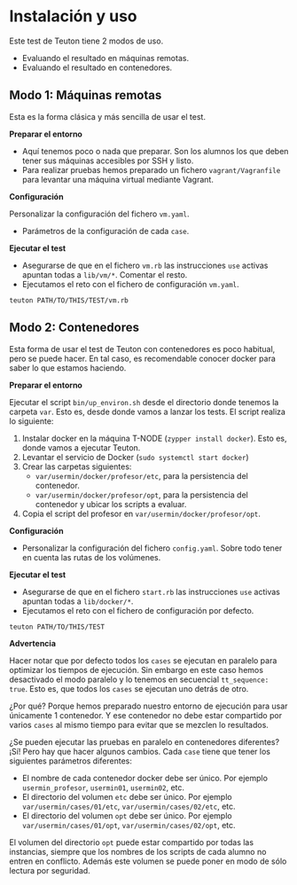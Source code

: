
# Instalación y uso

Este test de Teuton tiene 2 modos de uso.
* Evaluando el resultado en máquinas remotas.
* Evaluando el resultado en contenedores.

## Modo 1: Máquinas remotas

Esta es la forma clásica y más sencilla de usar el test.

**Preparar el entorno**

* Aquí tenemos poco o nada que preparar. Son los alumnos los que deben tener sus máquinas accesibles por SSH y listo.
* Para realizar pruebas hemos preparado un fichero `vagrant/Vagranfile` para levantar una máquina virtual mediante Vagrant.

**Configuración**

Personalizar la configuración del fichero `vm.yaml`.
* Parámetros de la configuración de cada `case`.

**Ejecutar el test**

* Asegurarse de que en el fichero `vm.rb` las instrucciones `use` activas apuntan todas a `lib/vm/*`. Comentar el resto.
* Ejecutamos el reto con el fichero de configuración `vm.yaml`.
```
teuton PATH/TO/THIS/TEST/vm.rb
```

## Modo 2: Contenedores

Esta forma de usar el test de Teuton con contenedores es poco habitual, pero se puede hacer. En tal caso, es recomendable conocer docker para saber lo que estamos haciendo.

**Preparar el entorno**

Ejecutar el script `bin/up_environ.sh` desde el directorio donde tenemos la carpeta `var`. Esto es, desde  donde vamos a lanzar los tests. El script realiza lo siguiente:
1. Instalar docker en la máquina T-NODE (`zypper install docker`). Esto es, donde vamos a ejecutar Teuton.
2. Levantar el servicio de Docker (`sudo systemctl start docker`)
3. Crear las carpetas siguientes:
    * `var/usermin/docker/profesor/etc`, para la persistencia del contenedor.
    * `var/usermin/docker/profesor/opt`, para la persistencia del contenedor y ubicar los scripts a evaluar.
4. Copia el script del profesor en `var/usermin/docker/profesor/opt`.

**Configuración**

* Personalizar la configuración del fichero `config.yaml`. Sobre todo tener en cuenta las rutas de los volúmenes.

**Ejecutar el test**

* Asegurarse de que en el fichero `start.rb` las instrucciones `use` activas apuntan todas a `lib/docker/*`.
* Ejecutamos el reto con el fichero de configuración por defecto.
```
teuton PATH/TO/THIS/TEST
```

**Advertencia**

Hacer notar que por defecto todos los `cases` se ejecutan en paralelo para optimizar los tiempos de ejecución. Sin embargo en este caso hemos desactivado el modo paralelo y lo tenemos en secuencial `tt_sequence: true`. Esto es, que todos los `cases` se ejecutan uno detrás de otro.

¿Por qué? Porque hemos preparado nuestro entorno de ejecución para usar únicamente 1 contenedor. Y ese contenedor no debe estar compartido por varios `cases` al mismo tiempo para evitar que se mezclen lo resultados.

¿Se pueden ejecutar las pruebas en paralelo en contenedores diferentes? ¡Sí! Pero hay que hacer algunos cambios. Cada `case` tiene que tener los siguientes parámetros diferentes:
* El nombre de cada contenedor docker debe ser único. Por ejemplo `usermin_profesor`, `usermin01`, `usermin02`, etc.
* El directorio del volumen `etc` debe ser único. Por ejemplo `var/usermin/cases/01/etc`, `var/usermin/cases/02/etc`, etc.
* El directorio del volumen `opt` debe ser único. Por ejemplo `var/usermin/cases/01/opt`, `var/usermin/cases/02/opt`, etc.

El volumen del directorio `opt` puede estar compartido por todas las instancias, siempre que los nombres de los scripts de cada alumno no entren en conflicto. Además este volumen se puede poner en modo de sólo lectura por seguridad.
